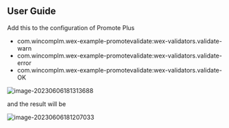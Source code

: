 ## User Guide

Add this to the configuration of Promote Plus

+ com.wincomplm.wex-example-promotevalidate:wex-validators.validate-warn
+ com.wincomplm.wex-example-promotevalidate:wex-validators.validate-error
+ com.wincomplm.wex-example-promotevalidate:wex-validators.validate-OK

![image-20230606181313688]({{package-images}}/image-20230606181313688.png)

and the result will be

![image-20230606181207033]({{package-images}}/image-20230606181207033.png)
